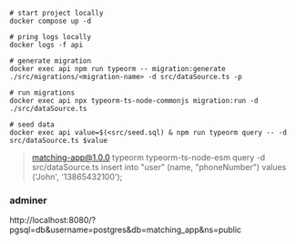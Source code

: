 ```
# start project locally
docker compose up -d

# pring logs locally
docker logs -f api

# generate migration
docker exec api npm run typeorm -- migration:generate ./src/migrations/<migration-name> -d src/dataSource.ts -p

# run migrations
docker exec api npx typeorm-ts-node-commonjs migration:run -d ./src/dataSource.ts

# seed data
docker exec api value=$(<src/seed.sql) & npm run typeorm query -- -d src/dataSource.ts $value
```

> matching-app@1.0.0 typeorm
> typeorm-ts-node-esm query -d src/dataSource.ts insert into "user" (name, "phoneNumber") values ('John', '13865432100');

### adminer

http://localhost:8080/?pgsql=db&username=postgres&db=matching_app&ns=public
